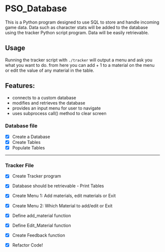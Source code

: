 # PSO_Database
This is a Python program designed to use SQL to store and handle incoming game data. 
Data such as character stats will be added to the database using the tracker Python script program.
Data will be easily retrievable. 

## Usage
Running the tracker script with ```./tracker``` will output a menu and ask you what you want to do. 
from here you can add + 1 to a material on the menu or edit the value of any material in the table.

## Features:
- connects to a custom database 
- modifies and retrieves the database
- provides an input menu for user to navigate
- uses subprocess call() method to clear screen

### Database file

- [x]  Create a Database
- [x]  Create Tables
- [x]  Populate Tables

---

### Tracker File

- [x]  Create Tracker program
- [x]  Database should be retrievable - Print Tables
- [x]  Create Menu 1: Add materials,  edit materials or Exit
- [x]  Create Menu 2: Which Material to add/edit or Exit
- [x]  Define add_material function
- [x]  Define Edit_Material function
- [x]  Create Feedback function

- [x]  Refactor Code!

